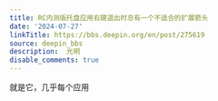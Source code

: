 ```yaml
---
title: RC内测版托盘应用右键退出时总有一个不适合的扩展箭头
date: '2024-07-27'
linkTitle: https://bbs.deepin.org/en/post/275619
source: deepin_bbs
description:  光明 
disable_comments: true
---
```

就是它，几乎每个应用
